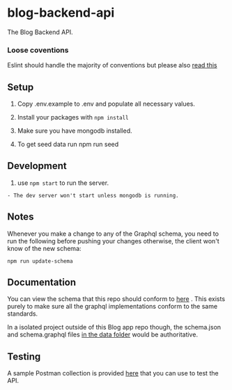 # blog-backend-api

The Blog Backend API.

### Loose coventions
Eslint should handle the majority of conventions but please also [read this](https://gist.github.com/chiedojohn/50f5cf4e900523e24586)

## Setup
1. Copy .env.example to .env and populate all necessary values.

2. Install your packages with `npm install`

3. Make sure you have mongodb installed.

4. To get seed data run npm run seed

## Development

  1. use `npm start` to run the server.

  	- The dev server won't start unless mongodb is running.

## Notes
Whenever you make a change to any of the Graphql schema, you need to run the following before pushing your changes otherwise, the client won't know of the new schema:

    npm run update-schema

## Documentation
You can view the schema that this repo should conform to [here](../api-resources/graphql/schema.graphql)	. This exists purely to make sure all the graphql implementations conform to the same standards.

In a isolated project outside of this Blog app repo though, the schema.json and schema.graphql files [in the data folder](data/) would be authoritative.

## Testing
A sample Postman collection is provided [here](../api-resources/graphql/blog-app-graphql.json.postman_collection) that you can use to test the API.
